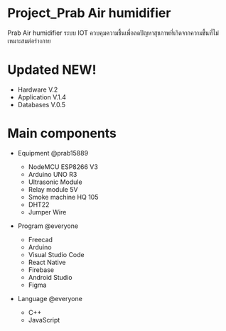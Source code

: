 # Project_Prab Air humidifier

Prab Air humidifier ระบบ IOT ควบคุมความชื้นเพื่อลดปัญหาสุขภาพที่เกิดจากความชื้นที่ไม่เหมาะสมต่อร่างกาย

# Updated NEW! 

  * Hardware V.2
  * Application V.1.4
  * Databases V.0.5

# Main components

  * Equipment @prab15889
    * NodeMCU ESP8266 V3
    * Arduino UNO R3
    * Ultrasonic Module
    * Relay module 5V
    * Smoke machine HQ 105
    * DHT22
    * Jumper Wire

  * Program @everyone
    * Freecad
    * Arduino
    * Visual Studio Code
    * React Native
    * Firebase
    * Android Studio
    * Figma
  
  * Language @everyone
    * C++
    * JavaScript
